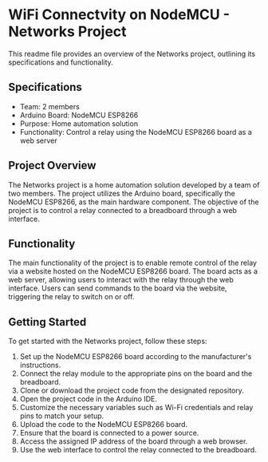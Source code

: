 # WiFi Connectvity on NodeMCU - Networks Project

This readme file provides an overview of the Networks project, outlining its specifications and functionality.

## Specifications

- Team: 2 members
- Arduino Board: NodeMCU ESP8266
- Purpose: Home automation solution
- Functionality: Control a relay using the NodeMCU ESP8266 board as a web server

## Project Overview

The Networks project is a home automation solution developed by a team of two members. The project utilizes the Arduino board, specifically the NodeMCU ESP8266, as the main hardware component. The objective of the project is to control a relay connected to a breadboard through a web interface.

## Functionality

The main functionality of the project is to enable remote control of the relay via a website hosted on the NodeMCU ESP8266 board. The board acts as a web server, allowing users to interact with the relay through the web interface. Users can send commands to the board via the website, triggering the relay to switch on or off.

## Getting Started

To get started with the Networks project, follow these steps:

1. Set up the NodeMCU ESP8266 board according to the manufacturer's instructions.
2. Connect the relay module to the appropriate pins on the board and the breadboard.
3. Clone or download the project code from the designated repository.
4. Open the project code in the Arduino IDE.
5. Customize the necessary variables such as Wi-Fi credentials and relay pins to match your setup.
6. Upload the code to the NodeMCU ESP8266 board.
7. Ensure that the board is connected to a power source.
8. Access the assigned IP address of the board through a web browser.
9. Use the web interface to control the relay connected to the breadboard.

